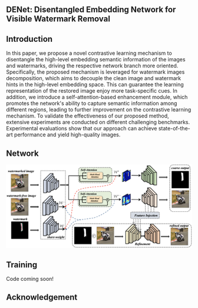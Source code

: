 ## DENet: Disentangled Embedding Network for Visible Watermark Removal

## Introduction

In this paper, we propose a novel contrastive learning mechanism to disentangle the high-level embedding semantic information of the images and watermarks, driving the respective network branch more oriented. Specifically, the proposed mechanism is leveraged for watermark images decomposition, which aims to decouple the clean image and watermark hints in the high-level embedding space. This can guarantee the learning representation of the restored image enjoy more task-specific cues. In addition, we introduce a self-attention-based enhancement module, which promotes the network's ability to capture semantic information among different regions, leading to further improvement on the contrastive learning mechanism. To validate the effectiveness of our proposed method, extensive experiments are conducted on different challenging benchmarks. Experimental evaluations show that our approach can achieve state-of-the-art performance and yield high-quality images.

## Network

<img src="./asset/network.png">

## Training

Code coming soon!

## Acknowledgement


